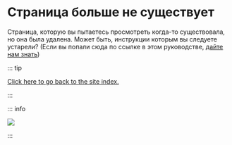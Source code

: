 # Страница больше не существует

Страница, которую вы пытаетесь просмотреть когда-то существовала, но она была удалена. Может быть, инструкции которым вы следуете устарели? (Если вы попали сюда по ссылке в этом руководстве, [дайте нам знать](https://github.com/hacks-guide/Guide_Wii/issues))

::: tip

[Click here to go back to the site index.](site-navigation)

:::

::: info

![](https://http.cat/410)

:::
